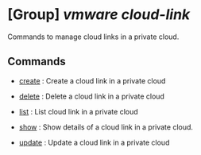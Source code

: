 # [Group] _vmware cloud-link_

Commands to manage cloud links in a private cloud.

## Commands

- [create](/Commands/vmware/cloud-link/_create.md)
: Create a cloud link in a private cloud

- [delete](/Commands/vmware/cloud-link/_delete.md)
: Delete a cloud link in a private cloud

- [list](/Commands/vmware/cloud-link/_list.md)
: List cloud link in a private cloud

- [show](/Commands/vmware/cloud-link/_show.md)
: Show details of a cloud link in a private cloud.

- [update](/Commands/vmware/cloud-link/_update.md)
: Update a cloud link in a private cloud
